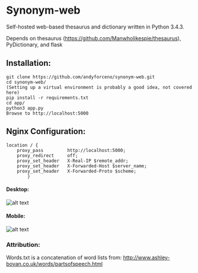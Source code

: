 # Synonym-web
Self-hosted web-based thesaurus and dictionary written in Python 3.4.3.

Depends on thesaurus (https://github.com/Manwholikespie/thesaurus), PyDictionary, and flask

## Installation:
    git clone https://github.com/andyforceno/synonym-web.git
    cd synonym-web/
    (Setting up a virtual environment is probably a good idea, not covered here)
    pip install -r requirements.txt
    cd app/
    python3 app.py 
    Browse to http://localhost:5000

## Nginx Configuration:
    location / {
		proxy_pass         http://localhost:5000;
		proxy_redirect     off;
		proxy_set_header   X-Real-IP $remote_addr;
		proxy_set_header   X-Forwarded-Host $server_name;
		proxy_set_header   X-Forwarded-Proto $scheme;
			}

#### Desktop:
![alt text](https://raw.githubusercontent.com/andyforceno/synonym-web/master/synonym-web.jpg "Synonym-web on the desktop")

#### Mobile:
![alt text](https://raw.githubusercontent.com/andyforceno/synonym-web/master/mobile.jpg "Synonym-web on an Android phone")

### Attribution:
Words.txt is a concatenation of word lists from: 
http://www.ashley-bovan.co.uk/words/partsofspeech.html

